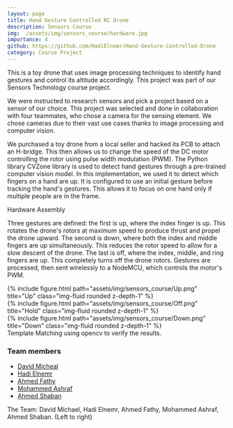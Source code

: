 ```yaml
---
layout: page
title: Hand Gesture Controlled RC Drone
description: Sensors Course
img:  /assets/img/sensors_course/hardware.jpg
importance: 4
github: https://github.com/HadiElnemr/Hand-Gesture-Controlled-Drone
category: Course Project
---
```


This is a toy drone that uses image processing techniques to identify hand gestures and control its altitude accordingly. This project was part of our Sensors Technology course project.



We were instructed to research sensors and pick a project based on a sensor of our choice. This project was selected and done in collaboration with four teammates, who chose a camera for the sensing element. We chose cameras due to their vast use cases thanks to image processing and computer vision.


We purchased a toy drone from a local seller and hacked its PCB to attach an H-bridge. This then allows us to change the speed of the DC motor controlling the rotor using pulse width modulation (PWM). The Python library CVZone library is used to detect hand gestures through a pre-trained computer vision model. In this implementation, we used it to detect which fingers on a hand are up. It is configured to use an initial gesture before tracking the hand's gestures. This allows it to focus on one hand only if multiple people are in the frame.

<img class="img-fluid rounded z-depth-1" src="{{ '/assets/img/sensors_course/hardware.jpg' | relative_url }}" alt="" title="Hardware Assembly"/>
<div class="caption">
   Hardware Assembly
</div>

Three gestures are defined: the first is up, where the index finger is up. This rotates the drone's rotors at maximum speed to produce thrust and propel the drone upward. The second is down, where both the index and middle fingers are up simultaneously. This reduces the rotor speed to allow for a slow descent of the drone. The last is off, where the index, middle, and ring fingers are up. This completely turns off the drone rotors. Gestures are processed, then sent wirelessly to a NodeMCU, which controls the motor's PWM.


<div class="row">
    <div class="col-sm mt-3 mt-md-0">
        {% include figure.html path="assets/img/sensors_course/Up.png" title="Up" class="img-fluid rounded z-depth-1" %}
    </div>
    <div class="col-sm mt-3 mt-md-0">
        {% include figure.html path="assets/img/sensors_course/Off.png" title="Hold" class="img-fluid rounded z-depth-1" %}
    </div>
    <div class="col-sm mt-3 mt-md-0">
        {% include figure.html path="assets/img/sensors_course/Down.png" title="Down" class="img-fluid rounded z-depth-1" %}
    </div>
</div>
<div class="caption">
    Template Matching using opencv to verify the results.
</div>





### Team members

 - [David Micheal](https://github.com/DavidMicheal)
 - [Hadi Elnemr](https://github.com/HadiElnemr)
 - [Ahmed Fathy](https://github.com/AhmedFathyAbdelkhalek)
 - [Mohammed Ashraf](https://github.com/MohammedAshraf965)
 - [Ahmed Shaban]()

<img class="img-fluid rounded z-depth-1" src="{{ '/assets/img/sensors_course/team.jpg' | relative_url }}" alt="" title="Team members"/>
<div class="caption">
   The Team: David Michael, Hadi Elnemr, Ahmed Fathy, Mohammed Ashraf, Ahmed Shaban. (Left to right)
</div>